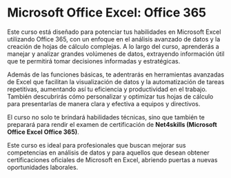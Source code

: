 # Microsoft Office Excel: Office 365

Este curso está diseñado para potenciar tus habilidades en Microsoft Excel utilizando Office 365, con un enfoque en el análisis avanzado de datos y la creación de hojas de cálculo complejas. A lo largo del curso, aprenderás a manejar y analizar grandes volúmenes de datos, extrayendo información útil que te permitirá tomar decisiones informadas y estratégicas.

Además de las funciones básicas, te adentrarás en herramientas avanzadas de Excel que facilitan la visualización de datos y la automatización de tareas repetitivas, aumentando así tu eficiencia y productividad en el trabajo. También descubrirás cómo personalizar y optimizar tus hojas de cálculo para presentarlas de manera clara y efectiva a equipos y directivos.

El curso no solo te brindará habilidades técnicas, sino que también te preparará para rendir el examen de certificación de **Net4skills (Microsoft Office Excel Office 365)**.

Este curso es ideal para profesionales que buscan mejorar sus competencias en análisis de datos y para aquellos que desean obtener certificaciones oficiales de Microsoft en Excel, abriendo puertas a nuevas oportunidades laborales.

